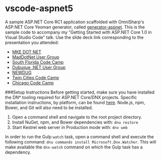 # vscode-aspnet5
A sample ASP.NET Core RC1 application scaffolded with OmniSharp's ASP.NET Core Yeoman generator, called [generator-aspnet](https://github.com/omnisharp/generator-aspnet#readme). This is the sample code to accompany my "Getting Started with ASP.NET Core 1.0 in Visual Studio Code" talk. Use the slide deck link corresponding to the presentation you attended:

* [MKE DOT NET](https://github.com/scottaddie/slide-decks/blob/master/Getting%20Started%20with%20ASP.NET%205%20in%20VS%20Code.pptx)
* [MadDotNet User Group](https://github.com/scottaddie/slide-decks/blob/master/Getting%20Started%20with%20ASP.NET%205%20in%20VS%20Code%20-%20RC1.pptx)
* [South Florida Code Camp](https://github.com/scottaddie/slide-decks/blob/master/Getting%20Started%20with%20ASP.NET%205%20in%20VS%20Code%20-%20SFLCC.pptx)
* [Dubuque .NET User Group](https://github.com/scottaddie/slide-decks/blob/master/Getting%20Started%20with%20ASP.NET%205%20in%20VS%20Code%20-%20SFLCC.pptx)
* [NEWDUG](https://github.com/scottaddie/slide-decks/blob/master/Getting%20Started%20with%20ASP.NET%205%20in%20VS%20Code%20-%20SFLCC.pptx)
* [Twin Cities Code Camp](https://github.com/scottaddie/slide-decks/blob/master/Getting%20Started%20with%20ASP.NET%205%20in%20VS%20Code%20-%20SFLCC.pptx)
* [Chicago Code Camp](https://github.com/scottaddie/slide-decks/blob/master/Getting%20Started%20with%20ASP.NET%205%20in%20VS%20Code%20-%20CCC.pptx)


###Setup Instructions
Before getting started, make sure you have installed the DN* tooling required for ASP.NET Core/DNX projects. Specific installation instructions, by platform, can be found [here](https://docs.asp.net/en/latest/getting-started/index.html). Node.js, npm, Bower, and Git will also need to be installed.

1. Open a command shell and navigate to the root project directory. 
2. Install NuGet, npm, and Bower dependencies with: `dnu restore`
3. Start Kestrel web server in Production mode with: `dnx web`

In order to run the Gulp `watch` task, open a command shell and execute the following command: `dnu commands install Microsoft.Dnx.Watcher`. This will make available the `dnx-watch` command on which the Gulp task has a dependency. 
